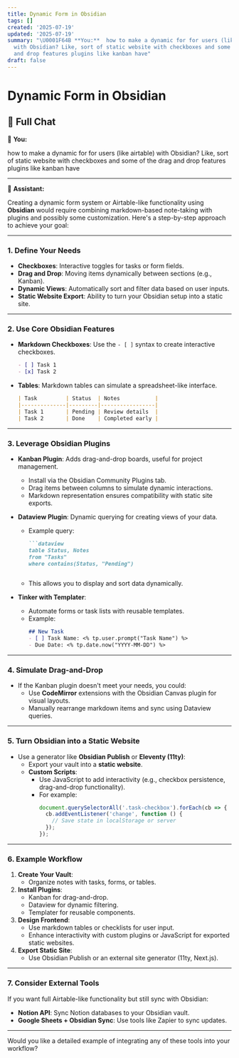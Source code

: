 ```yaml
---
title: Dynamic Form in Obsidian
tags: []
created: '2025-07-19'
updated: '2025-07-19'
summary: "\U0001F64B **You:**  how to make a dynamic for for users (like airtable)
  with Obsidian? Like, sort of static website with checkboxes and some of the drag
  and drop features plugins like kanban have"
draft: false
---
```


# Dynamic Form in Obsidian

## 🧠 Full Chat

🙋 **You:**

how to make a dynamic for for users (like airtable) with Obsidian? Like, sort of static website with checkboxes and some of the drag and drop features plugins like kanban have

---

🤖 **Assistant:**

Creating a dynamic form system or Airtable-like functionality using **Obsidian** would require combining markdown-based note-taking with plugins and possibly some customization. Here's a step-by-step approach to achieve your goal:

---

### **1. Define Your Needs**
- **Checkboxes**: Interactive toggles for tasks or form fields.
- **Drag and Drop**: Moving items dynamically between sections (e.g., Kanban).
- **Dynamic Views**: Automatically sort and filter data based on user inputs.
- **Static Website Export**: Ability to turn your Obsidian setup into a static site.

---

### **2. Use Core Obsidian Features**
- **Markdown Checkboxes**: Use the `- [ ]` syntax to create interactive checkboxes.
  ```markdown
  - [ ] Task 1
  - [x] Task 2
  ```
- **Tables**: Markdown tables can simulate a spreadsheet-like interface.
  ```markdown
  | Task         | Status  | Notes           |
  |--------------|---------|-----------------|
  | Task 1       | Pending | Review details  |
  | Task 2       | Done    | Completed early |
  ```

---

### **3. Leverage Obsidian Plugins**
- **Kanban Plugin**: Adds drag-and-drop boards, useful for project management.
  - Install via the Obsidian Community Plugins tab.
  - Drag items between columns to simulate dynamic interactions.
  - Markdown representation ensures compatibility with static site exports.
  
- **Dataview Plugin**: Dynamic querying for creating views of your data.
  - Example query:
    ```markdown
    ```dataview
    table Status, Notes
    from "Tasks"
    where contains(Status, "Pending")
    ```
    ```
  - This allows you to display and sort data dynamically.

- **Tinker with Templater**:
  - Automate forms or task lists with reusable templates.
  - Example:
    ```markdown
    ## New Task
    - [ ] Task Name: <% tp.user.prompt("Task Name") %>
    - Due Date: <% tp.date.now("YYYY-MM-DD") %>
    ```

---

### **4. Simulate Drag-and-Drop**
- If the Kanban plugin doesn't meet your needs, you could:
  - Use **CodeMirror** extensions with the Obsidian Canvas plugin for visual layouts.
  - Manually rearrange markdown items and sync using Dataview queries.

---

### **5. Turn Obsidian into a Static Website**
- Use a generator like **Obsidian Publish** or **Eleventy (11ty)**:
  - Export your vault into a **static website**.
  - **Custom Scripts**:
    - Use JavaScript to add interactivity (e.g., checkbox persistence, drag-and-drop functionality).
    - For example:
      ```javascript
      document.querySelectorAll('.task-checkbox').forEach(cb => {
        cb.addEventListener('change', function () {
          // Save state in localStorage or server
        });
      });
      ```

---

### **6. Example Workflow**
1. **Create Your Vault**:
   - Organize notes with tasks, forms, or tables.
2. **Install Plugins**:
   - Kanban for drag-and-drop.
   - Dataview for dynamic filtering.
   - Templater for reusable components.
3. **Design Frontend**:
   - Use markdown tables or checklists for user input.
   - Enhance interactivity with custom plugins or JavaScript for exported static websites.
4. **Export Static Site**:
   - Use Obsidian Publish or an external site generator (11ty, Next.js).

---

### **7. Consider External Tools**
If you want full Airtable-like functionality but still sync with Obsidian:
- **Notion API**: Sync Notion databases to your Obsidian vault.
- **Google Sheets + Obsidian Sync**: Use tools like Zapier to sync updates.

---

Would you like a detailed example of integrating any of these tools into your workflow?